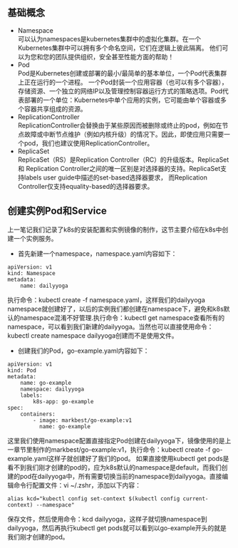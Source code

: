 ## 基础概念
- Namespace  
可以认为namespaces是kubernetes集群中的虚拟化集群。在一个Kubernetes集群中可以拥有多个命名空间，它们在逻辑上彼此隔离。 他们可以为您和您的团队提供组织，安全甚至性能方面的帮助！
- Pod  
Pod是Kubernetes创建或部署的最小/最简单的基本单位，一个Pod代表集群上正在运行的一个进程。
一个Pod封装一个应用容器（也可以有多个容器），存储资源、一个独立的网络IP以及管理控制容器运行方式的策略选项。Pod代表部署的一个单位：Kubernetes中单个应用的实例，它可能由单个容器或多个容器共享组成的资源。
- ReplicationController  
ReplicationController会替换由于某些原因而被删除或终止的pod，例如在节点故障或中断节点维护（例如内核升级）的情况下。因此，即使应用只需要一个pod，我们也建议使用ReplicationController。
- ReplicaSet  
ReplicaSet（RS）是Replication Controller（RC）的升级版本。ReplicaSet 和  Replication Controller之间的唯一区别是对选择器的支持。ReplicaSet支持labels user guide中描述的set-based选择器要求， 而Replication Controller仅支持equality-based的选择器要求。

## 创建实例Pod和Service
上一笔记我们记录了k8s的安装配置和实例镜像的制作，这节主要介绍在k8s中创建一个实例服务。
- 首先新建一个namespace，namespace.yaml内容如下：
```
apiVersion: v1
kind: Namespace
metadata:
    name: dailyyoga
```
执行命令：kubectl create -f namespace.yaml，这样我们的dailyyoga namespace就创建好了，以后的实例我们都创建在namespace下，避免和k8s默认的namespace混淆不好管理.执行命令：kubectl get namespace查看所有的namespace，可以看到我们新建的dailyyoga。当然也可以直接使用命令：kubectl create namespace dailyyoga创建而不是使用文件。
- 创建我们的Pod，go-example.yaml内容如下：
```
apiVersion: v1
kind: Pod
metadata:
    name: go-example
    namespace: dailyyoga
    labels:
        k8s-app: go-example
spec:
    containers:
        - image: markbest/go-example:v1
          name: go-example
```
这里我们使用namespace配置直接指定Pod创建在dailyyoga下，镜像使用的是上一章节里制作的markbest/go-example:v1，执行命令：kubectl create -f go-example.yaml这样子就创建好了我们的pod。
如果直接使用kubectl get pods是看不到我们刚才创建的pod的，应为k8s默认的namespace是default，而我们创建的pod在dailyyoga中，所有需要切换当前的namespace到dailyyoga。直接编辑命令行配置文件：vi ~/.zshr，添加以下内容：
```
alias kcd="kubectl config set-context $(kubectl config current-context) --namespace"
``` 
保存文件，然后使用命令：kcd dailyyoga，这样子就切换namespace到dailyyoga，然后再执行kubectl get pods就可以看到以go-example开头的就是我们刚才创建的pod。

